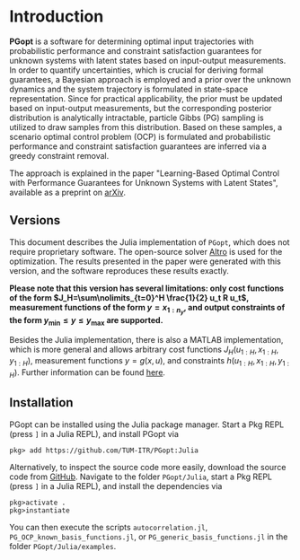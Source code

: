 # Introduction

**PGopt** is a software for determining optimal input trajectories with probabilistic performance and constraint satisfaction guarantees for unknown systems with latent states based on input-output measurements. In order to quantify uncertainties, which is crucial for deriving formal guarantees, a Bayesian approach is employed and a prior over the unknown dynamics and the system trajectory is formulated in state-space representation. Since for practical applicability, the prior must be updated based on input-output measurements, but the corresponding posterior distribution is analytically intractable, particle Gibbs (PG) sampling is utilized to draw samples from this distribution. Based on these samples, a scenario optimal control problem (OCP) is formulated and probabilistic performance and constraint satisfaction guarantees are inferred via a greedy constraint removal.

The approach is explained in the paper "Learning-Based Optimal Control with Performance Guarantees for Unknown Systems with Latent States", available as a preprint on [arXiv](https://arxiv.org/abs/2303.17963).

## Versions
This document describes the Julia implementation of `PGopt`, which does not require proprietary software. The open-source solver [Altro](https://github.com/RoboticExplorationLab/Altro.jl) is used for the optimization. The results presented in the paper were generated with this version, and the software reproduces these results exactly.

**Please note that this version has several limitations: only cost functions of the form $J_H=\sum\nolimits_{t=0}^H \frac{1}{2} u_t R u_t$, measurement functions of the form $y=x_{1:n_y}$, and output constraints of the form $y_\mathrm{min} \leq y \leq y_\mathrm{max}$ are supported.**

Besides the Julia implementation, there is also a MATLAB implementation, which is more general and allows arbitrary cost functions $J_H(u_{1:H},x_{1:H},y_{1:H})$, measurement functions $y=g(x,u)$, and constraints $h(u_{1:H},x_{1:H},y_{1:H})$. Further information can be found [here](https://github.com/TUM-ITR/PGopt/tree/main/MATLAB).

## Installation
PGopt can be installed using the Julia package manager. Start a Pkg REPL (press `]` in a Julia REPL), and install PGopt via
```
pkg> add https://github.com/TUM-ITR/PGopt:Julia
```

Alternatively, to inspect the source code more easily, download the source code from [GitHub](https://github.com/TUM-ITR/PGopt). Navigate to the folder `PGopt/Julia`, start a Pkg REPL (press `]` in a Julia REPL), and install the dependencies via
```
pkg>activate . 
pkg>instantiate
```

You can then execute the scripts `autocorrelation.jl`, `PG_OCP_known_basis_functions.jl`, or `PG_generic_basis_functions.jl` in the folder `PGopt/Julia/examples`.